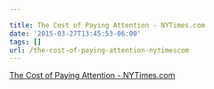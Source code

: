 ```yaml
---

title: The Cost of Paying Attention - NYTimes.com
date: '2015-03-27T13:45:53-06:00'
tags: []
url: /the-cost-of-paying-attention-nytimescom
---
```

<a href="http://www.nytimes.com/2015/03/08/opinion/sunday/the-cost-of-paying-attention.html?nytmobile=0">The Cost of Paying Attention - NYTimes.com</a><br/>
